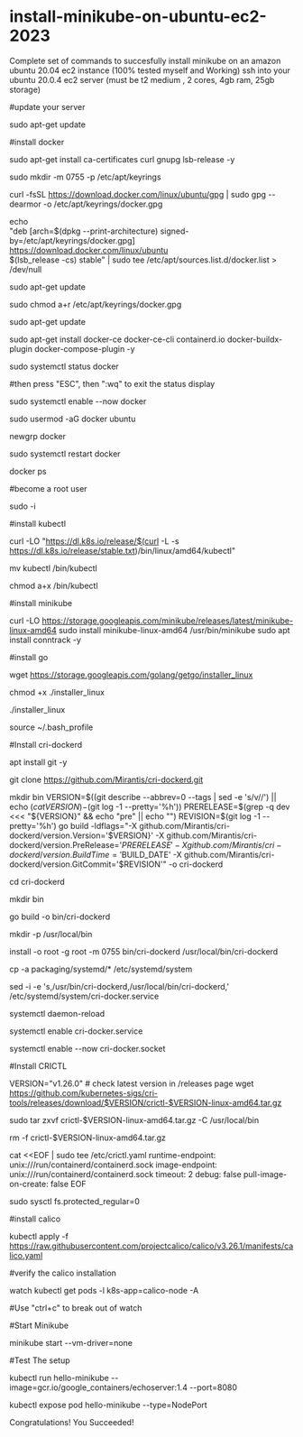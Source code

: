 # install-minikube-on-ubuntu-ec2-2023
Complete set of commands to succesfully install minikube on an amazon ubuntu 20.04 ec2 instance (100% tested myself and Working)
ssh into your ubuntu 20.0.4 ec2 server (must be t2 medium , 2 cores, 4gb ram, 25gb storage)

#update your server

sudo apt-get update


#install docker

sudo apt-get install ca-certificates curl gnupg lsb-release -y

sudo mkdir -m 0755 -p /etc/apt/keyrings

curl -fsSL https://download.docker.com/linux/ubuntu/gpg | sudo gpg --dearmor -o /etc/apt/keyrings/docker.gpg

echo \
  "deb [arch=$(dpkg --print-architecture) signed-by=/etc/apt/keyrings/docker.gpg] https://download.docker.com/linux/ubuntu \
  $(lsb_release -cs) stable" | sudo tee /etc/apt/sources.list.d/docker.list > /dev/null

sudo apt-get update

sudo chmod a+r /etc/apt/keyrings/docker.gpg

sudo apt-get update

sudo apt-get install docker-ce docker-ce-cli containerd.io docker-buildx-plugin docker-compose-plugin -y

sudo systemctl status docker

#then press "ESC", then ":wq" to exit the status display

sudo systemctl enable --now docker

sudo usermod -aG docker ubuntu

newgrp docker

sudo systemctl restart docker

docker ps

#become a root user

sudo -i


#install kubectl

curl -LO "https://dl.k8s.io/release/$(curl -L -s https://dl.k8s.io/release/stable.txt)/bin/linux/amd64/kubectl"

mv kubectl /bin/kubectl

chmod a+x /bin/kubectl


#install minikube

curl -LO https://storage.googleapis.com/minikube/releases/latest/minikube-linux-amd64
sudo install minikube-linux-amd64 /usr/bin/minikube
sudo apt install conntrack -y


#install go

wget https://storage.googleapis.com/golang/getgo/installer_linux

chmod +x ./installer_linux

./installer_linux

source ~/.bash_profile


#Install cri-dockerd

apt install git -y

git clone https://github.com/Mirantis/cri-dockerd.git

mkdir bin
VERSION=$((git describe --abbrev=0 --tags | sed -e 's/v//') || echo $(cat VERSION)-$(git log -1 --pretty='%h')) PRERELEASE=$(grep -q dev <<< "${VERSION}" && echo "pre" || echo "") REVISION=$(git log -1 --pretty='%h')
go build -ldflags="-X github.com/Mirantis/cri-dockerd/version.Version='$VERSION}' -X github.com/Mirantis/cri-dockerd/version.PreRelease='$PRERELEASE' -X github.com/Mirantis/cri-dockerd/version.BuildTime='$BUILD_DATE' -X github.com/Mirantis/cri-dockerd/version.GitCommit='$REVISION'" -o cri-dockerd


cd cri-dockerd

mkdir bin

go build -o bin/cri-dockerd

mkdir -p /usr/local/bin

install -o root -g root -m 0755 bin/cri-dockerd /usr/local/bin/cri-dockerd

cp -a packaging/systemd/* /etc/systemd/system

sed -i -e 's,/usr/bin/cri-dockerd,/usr/local/bin/cri-dockerd,' /etc/systemd/system/cri-docker.service

systemctl daemon-reload

systemctl enable cri-docker.service

systemctl enable --now cri-docker.socket


#Install CRICTL

VERSION="v1.26.0" # check latest version in /releases page
wget https://github.com/kubernetes-sigs/cri-tools/releases/download/$VERSION/crictl-$VERSION-linux-amd64.tar.gz

sudo tar zxvf crictl-$VERSION-linux-amd64.tar.gz -C /usr/local/bin

rm -f crictl-$VERSION-linux-amd64.tar.gz

cat <<EOF | sudo tee /etc/crictl.yaml
runtime-endpoint: unix:///run/containerd/containerd.sock
image-endpoint: unix:///run/containerd/containerd.sock
timeout: 2
debug: false
pull-image-on-create: false
EOF

sudo sysctl fs.protected_regular=0


#install calico

kubectl apply -f https://raw.githubusercontent.com/projectcalico/calico/v3.26.1/manifests/calico.yaml


#verify the calico installation

watch kubectl get pods -l k8s-app=calico-node -A

#Use "ctrl+c" to break out of watch



#Start Minikube

minikube start --vm-driver=none


#Test The setup

kubectl run hello-minikube --image=gcr.io/google_containers/echoserver:1.4 --port=8080

kubectl expose pod hello-minikube --type=NodePort



Congratulations! You Succeeded!



